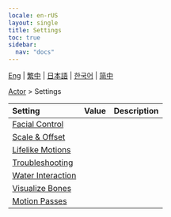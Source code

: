 ```yaml
---
locale: en-rUS
layout: single
title: Settings
toc: true
sidebar:
  nav: "docs"
---
```

[Eng](/dancexr/menu/2025.4/actor/all_settings) | [繁中](/tw/dancexr/menu/2025.4/actor/all_settings) | [日本語](/jp/dancexr/menu/2025.4/actor/all_settings) | [한국어](/kr/dancexr/menu/2025.4/actor/all_settings) | [简中](/zh/dancexr/menu/2025.4/actor/all_settings)

[Actor](../menu#Actor) > Settings



| Setting | Value | Description |
| :--- | --- | :--- |
| [Facial Control](facial_debug) |
| [Scale & Offset](scale_&_offset) |
| [Lifelike Motions](lifelike_motions) |
| [Troubleshooting](troubleshooting) |
| [Water Interaction](water_interaction) |
| [Visualize Bones](visualize_bones) |
| [Motion Passes](motion_passes) |
